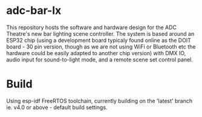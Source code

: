 # adc-bar-lx

This repository hosts the software and hardware design for the ADC Theatre's new bar lighting scene controller. The system is based around an ESP32 chip (using a development board typicaly found online as the DOIT board - 30 pin version, though as we are not using WiFi or Bluetooth etc the hardware could be easily adapted to another chip version) with DMX IO, audio input for sound-to-light mode, and a remote scene set control panel.

# Build

Using esp-idf FreeRTOS toolchain, currently building on the 'latest' branch ie. v4.0 or above - default build settings. 
